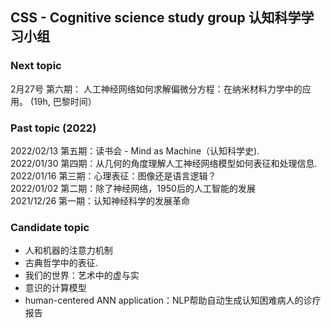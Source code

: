 ## CSS - Cognitive science study group 认知科学学习小组
  
### Next topic 
2月27号 第六期： 人工神经网络如何求解偏微分方程：在纳米材料力学中的应用。
(19h, 巴黎时间）

### Past topic (2022) 
2022/02/13 第五期：读书会 - Mind as Machine（认知科学史).  
2022/01/30 第四期：从几何的角度理解人工神经网络模型如何表征和处理信息.  
2022/01/16 第三期：心理表征：图像还是语言逻辑？    
2022/01/02 第二期：除了神经网络，1950后的人工智能的发展    
2021/12/26 第一期：认知神经科学的发展革命    

### Candidate topic  
* 人和机器的注意力机制  
* 古典哲学中的表征.  
* 我们的世界：艺术中的虚与实    
* 意识的计算模型  
* human-centered ANN application：NLP帮助自动生成认知困难病人的诊疗报告
